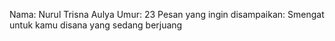 Nama: Nurul Trisna Aulya
Umur: 23
Pesan yang ingin disampaikan: Smengat untuk kamu disana yang sedang berjuang
